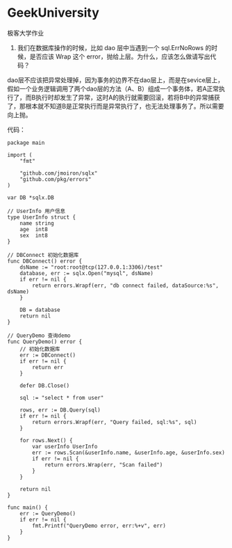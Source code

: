 # GeekUniversity
极客大学作业
1. 我们在数据库操作的时候，比如 dao 层中当遇到一个 sql.ErrNoRows 的时候，是否应该 Wrap 这个 error，抛给上层。为什么，应该怎么做请写出代码？

dao层不应该把异常处理掉，因为事务的边界不在dao层上，而是在sevice层上，假如一个业务逻辑调用了两个dao层的方法（A、B）组成一个事务体，若A正常执行了，而B执行时却发生了异常，这时A的执行就需要回滚，若将B中的异常捕获了，那根本就不知道B是正常执行而是异常执行了，也无法处理事务了。所以需要向上抛。

代码：
```
package main

import (
	"fmt"

	"github.com/jmoiron/sqlx"
	"github.com/pkg/errors"
)

var DB *sqlx.DB

// UserInfo 用户信息
type UserInfo struct {
	name string
	age  int8
	sex  int8
}

// DBConnect 初始化数据库
func DBConnect() error {
	dsName := "root:root@tcp(127.0.0.1:3306)/test"
	database, err := sqlx.Open("mysql", dsName)
	if err != nil {
		return errors.Wrapf(err, "db connect failed, dataSource:%s", dsName)
	}

	DB = database
	return nil
}

// QueryDemo 查询demo
func QueryDemo() error {
	// 初始化数据库
	err := DBConnect()
	if err != nil {
		return err
	}

	defer DB.Close()

	sql := "select * from user"

	rows, err := DB.Query(sql)
	if err != nil {
		return errors.Wrapf(err, "Query failed, sql:%s", sql)
	}

	for rows.Next() {
		var userInfo UserInfo
		err := rows.Scan(&userInfo.name, &userInfo.age, &userInfo.sex)
		if err != nil {
			return errors.Wrap(err, "Scan failed")
		}
	}

	return nil
}

func main() {
	err := QueryDemo()
	if err != nil {
		fmt.Printf("QueryDemo error, err:%+v", err)
	}
}
```

